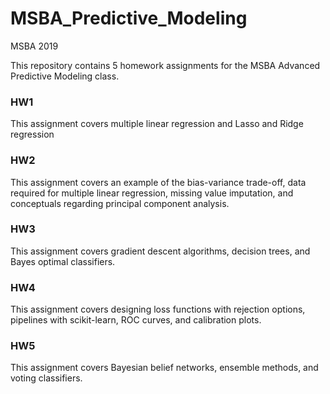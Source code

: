 # MSBA_Predictive_Modeling
MSBA 2019

This repository contains 5 homework assignments for the MSBA Advanced Predictive Modeling class.  

### HW1
This assignment covers multiple linear regression and Lasso and Ridge regression


### HW2
This assignment covers an example of the bias-variance trade-off, data required for multiple linear regression, missing value imputation, and conceptuals regarding principal component analysis.


### HW3
This assignment covers gradient descent algorithms, decision trees, and Bayes optimal classifiers.


### HW4
This assignment covers designing loss functions with rejection options, pipelines with scikit-learn, ROC curves, and calibration plots.


### HW5
This assignment covers Bayesian belief networks, ensemble methods, and voting classifiers.
